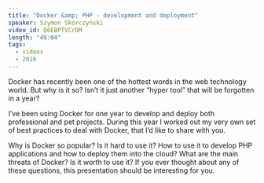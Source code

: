 ```yaml
---
title: "Docker &amp; PHP - development and deployment"
speaker: Szymon Skórczyński
video_id: Q6EBPTVCrDM
length: "49:04"
tags:
  - videos
  - 2016
---
```


Docker has recently been one of the hottest words in the web technology world. But why is it so? Isn’t it just another “hyper tool” that will be forgotten in a year?

I’ve been using Docker for one year to develop and deploy both professional and pet projects. During this year I worked out my very own set of best practices to deal with Docker, that I’d like to share with you.

Why is Docker so popular? Is it hard to use it? How to use it to develop PHP applications and how to deploy them into the cloud? What are the main threats of Docker? Is it worth to use it? If you ever thought about any of these questions, this presentation should be interesting for you.
